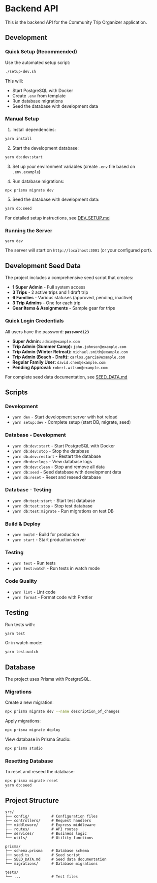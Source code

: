 # Backend API

This is the backend API for the Community Trip Organizer application.

## Development

### Quick Setup (Recommended)

Use the automated setup script:

```bash
./setup-dev.sh
```

This will:
- Start PostgreSQL with Docker
- Create `.env` from template
- Run database migrations
- Seed the database with development data

### Manual Setup

1. Install dependencies:

```bash
yarn install
```

2. Start the development database:

```bash
yarn db:dev:start
```

3. Set up your environment variables (create `.env` file based on `.env.example`)

4. Run database migrations:

```bash
npx prisma migrate dev
```

5. Seed the database with development data:

```bash
yarn db:seed
```

For detailed setup instructions, see [DEV_SETUP.md](./DEV_SETUP.md)

### Running the Server

```bash
yarn dev
```

The server will start on `http://localhost:3001` (or your configured port).

## Development Seed Data

The project includes a comprehensive seed script that creates:

- **1 Super Admin** - Full system access
- **3 Trips** - 2 active trips and 1 draft trip
- **6 Families** - Various statuses (approved, pending, inactive)
- **3 Trip Admins** - One for each trip
- **Gear Items & Assignments** - Sample gear for trips

### Quick Login Credentials

All users have the password: **`password123`**

- **Super Admin:** `admin@example.com`
- **Trip Admin (Summer Camp):** `john.johnson@example.com`
- **Trip Admin (Winter Retreat):** `michael.smith@example.com`
- **Trip Admin (Beach - Draft):** `carlos.garcia@example.com`
- **Regular Family User:** `david.chen@example.com`
- **Pending Approval:** `robert.wilson@example.com`

For complete seed data documentation, see [SEED_DATA.md](./prisma/SEED_DATA.md)

## Scripts

### Development
- `yarn dev` - Start development server with hot reload
- `yarn setup:dev` - Complete setup (start DB, migrate, seed)

### Database - Development
- `yarn db:dev:start` - Start PostgreSQL with Docker
- `yarn db:dev:stop` - Stop the database
- `yarn db:dev:restart` - Restart the database
- `yarn db:dev:logs` - View database logs
- `yarn db:dev:clean` - Stop and remove all data
- `yarn db:seed` - Seed database with development data
- `yarn db:reset` - Reset and reseed database

### Database - Testing
- `yarn db:test:start` - Start test database
- `yarn db:test:stop` - Stop test database
- `yarn db:test:migrate` - Run migrations on test DB

### Build & Deploy
- `yarn build` - Build for production
- `yarn start` - Start production server

### Testing
- `yarn test` - Run tests
- `yarn test:watch` - Run tests in watch mode

### Code Quality
- `yarn lint` - Lint code
- `yarn format` - Format code with Prettier

## Testing

Run tests with:

```bash
yarn test
```

Or in watch mode:

```bash
yarn test:watch
```

## Database

The project uses Prisma with PostgreSQL.

### Migrations

Create a new migration:

```bash
npx prisma migrate dev --name description_of_changes
```

Apply migrations:

```bash
npx prisma migrate deploy
```

View database in Prisma Studio:

```bash
npx prisma studio
```

### Resetting Database

To reset and reseed the database:

```bash
npx prisma migrate reset
yarn db:seed
```

## Project Structure

```
src/
├── config/          # Configuration files
├── controllers/     # Request handlers
├── middleware/      # Express middleware
├── routes/          # API routes
├── services/        # Business logic
└── utils/           # Utility functions

prisma/
├── schema.prisma    # Database schema
├── seed.ts          # Seed script
├── SEED_DATA.md     # Seed data documentation
└── migrations/      # Database migrations

tests/
└── ...              # Test files
```
